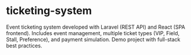 # ticketing-system
Event ticketing system developed with Laravel (REST API) and React (SPA frontend). Includes event management, multiple ticket types (VIP, Field, Stall, Preference), and payment simulation. Demo project with full-stack best practices.
